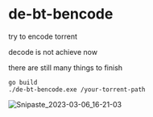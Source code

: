 # de-bt-bencode
try to encode torrent

decode is not achieve now

there are still many things to finish

```shell
go build
./de-bt-bencode.exe /your-torrent-path
```

![Snipaste_2023-03-06_16-21-03](C:\Users\muffm\Desktop\Snipaste_2023-03-06_16-21-03.png)
